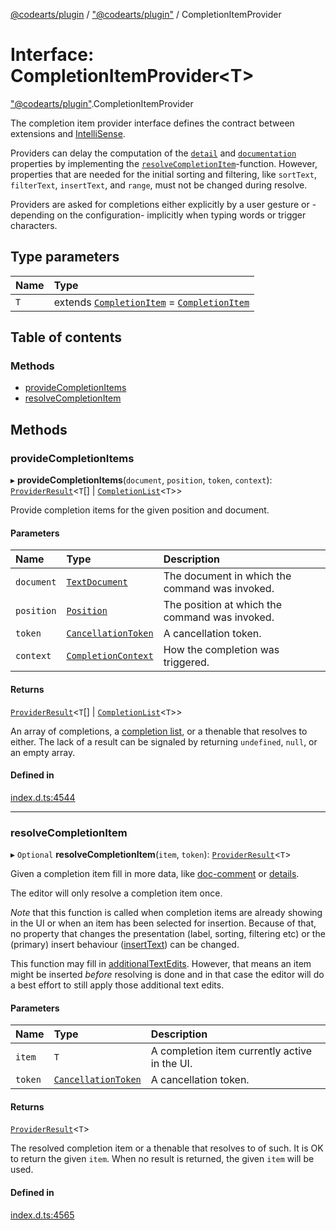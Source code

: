 [@codearts/plugin](../README.md) / ["@codearts/plugin"](../modules/_codearts_plugin_.md) / CompletionItemProvider

# Interface: CompletionItemProvider<T\>

["@codearts/plugin"](../modules/_codearts_plugin_.md).CompletionItemProvider

The completion item provider interface defines the contract between extensions and
[IntelliSense](https://code.visualstudio.com/docs/editor/intellisense).

Providers can delay the computation of the [`detail`](../classes/codearts_plugin_.CompletionItem.md#detail)
and [`documentation`](../classes/codearts_plugin_.CompletionItem.md#documentation) properties by implementing the
[`resolveCompletionItem`](codearts_plugin_.CompletionItemProvider.md#resolvecompletionitem)-function. However, properties that
are needed for the initial sorting and filtering, like `sortText`, `filterText`, `insertText`, and `range`, must
not be changed during resolve.

Providers are asked for completions either explicitly by a user gesture or -depending on the configuration-
implicitly when typing words or trigger characters.

## Type parameters

| Name | Type |
| :------ | :------ |
| `T` | extends [`CompletionItem`](../classes/codearts_plugin_.CompletionItem.md) = [`CompletionItem`](../classes/codearts_plugin_.CompletionItem.md) |

## Table of contents

### Methods

- [provideCompletionItems](codearts_plugin_.CompletionItemProvider.md#providecompletionitems)
- [resolveCompletionItem](codearts_plugin_.CompletionItemProvider.md#resolvecompletionitem)

## Methods

### provideCompletionItems

▸ **provideCompletionItems**(`document`, `position`, `token`, `context`): [`ProviderResult`](../modules/_codearts_plugin_.md#providerresult)<`T`[] \| [`CompletionList`](../classes/codearts_plugin_.CompletionList.md)<`T`\>\>

Provide completion items for the given position and document.

#### Parameters

| Name | Type | Description |
| :------ | :------ | :------ |
| `document` | [`TextDocument`](codearts_plugin_.TextDocument.md) | The document in which the command was invoked. |
| `position` | [`Position`](../classes/codearts_plugin_.Position.md) | The position at which the command was invoked. |
| `token` | [`CancellationToken`](codearts_plugin_.CancellationToken.md) | A cancellation token. |
| `context` | [`CompletionContext`](codearts_plugin_.CompletionContext.md) | How the completion was triggered. |

#### Returns

[`ProviderResult`](../modules/_codearts_plugin_.md#providerresult)<`T`[] \| [`CompletionList`](../classes/codearts_plugin_.CompletionList.md)<`T`\>\>

An array of completions, a [completion list](../classes/codearts_plugin_.CompletionList.md), or a thenable that resolves to either.
The lack of a result can be signaled by returning `undefined`, `null`, or an empty array.

#### Defined in

[index.d.ts:4544](https://github.com/xyz-fish/cloudide-plugin-api/blob/9927cd6/index.d.ts#L4544)

___

### resolveCompletionItem

▸ `Optional` **resolveCompletionItem**(`item`, `token`): [`ProviderResult`](../modules/_codearts_plugin_.md#providerresult)<`T`\>

Given a completion item fill in more data, like [doc-comment](../classes/codearts_plugin_.CompletionItem.md#documentation)
or [details](../classes/codearts_plugin_.CompletionItem.md#detail).

The editor will only resolve a completion item once.

*Note* that this function is called when completion items are already showing in the UI or when an item has been
selected for insertion. Because of that, no property that changes the presentation (label, sorting, filtering etc)
or the (primary) insert behaviour ([insertText](../classes/codearts_plugin_.CompletionItem.md#inserttext)) can be changed.

This function may fill in [additionalTextEdits](../classes/codearts_plugin_.CompletionItem.md#additionaltextedits). However, that means an item might be
inserted *before* resolving is done and in that case the editor will do a best effort to still apply those additional
text edits.

#### Parameters

| Name | Type | Description |
| :------ | :------ | :------ |
| `item` | `T` | A completion item currently active in the UI. |
| `token` | [`CancellationToken`](codearts_plugin_.CancellationToken.md) | A cancellation token. |

#### Returns

[`ProviderResult`](../modules/_codearts_plugin_.md#providerresult)<`T`\>

The resolved completion item or a thenable that resolves to of such. It is OK to return the given
`item`. When no result is returned, the given `item` will be used.

#### Defined in

[index.d.ts:4565](https://github.com/xyz-fish/cloudide-plugin-api/blob/9927cd6/index.d.ts#L4565)
